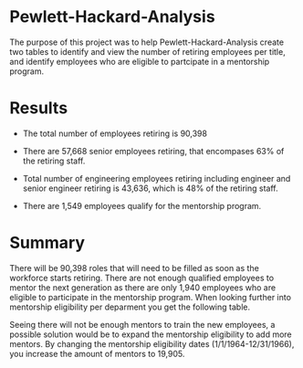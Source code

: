 # Pewlett-Hackard-Analysis


The purpose of this project was to help Pewlett-Hackard-Analysis create two tables to identify and view the number of retiring employees per title, and identify employees who are eligible to partcipate in a mentorship program. 

# Results

- The total number of employees retiring is 90,398 

- There are 57,668 senior employees retiring, that encompases 63% of the retiring staff.

- Total number of engineering employees retiring including engineer and senior engineer retiring is 43,636, which is 48% of the retiring staff.

- There are 1,549 employees qualify for the mentorship program.


# Summary

There will be 90,398 roles that will need to be filled as soon as the workforce starts retiring. There are not enough qualified employees to mentor the next generation as there are only 1,940 employees who are eligible to participate in the mentorship program. When looking further into mentorship eligibility per deparment you get the following table.



Seeing there will not be enough mentors to train the new employees, a possible solution would be to expand the mentorship eligibility to add more mentors. By changing the mentorship eligibility dates (1/1/1964-12/31/1966), you increase the amount of mentors to 19,905.
